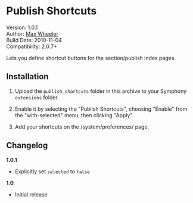# Publish Shortcuts #
 
Version: 1.0.1  
Author: [Max Wheeler](http://makenosound.com)  
Build Date: 2010-11-04  
Compatibility: 2.0.7+

Lets you define shortcut buttons for the section/publish index pages.

## Installation ##
  
1. Upload the `publish_shortcuts` folder in this archive to your Symphony `extensions` folder.
 
2. Enable it by selecting the "Publish Shortcuts", choosing "Enable" from the "with-selected" menu, then clicking "Apply".
 
3. Add your shortcuts on the /system/preferences/ page.

## Changelog ##

**1.0.1**

* Explicitly set `selected` to `false`

**1.0**

* Initial release